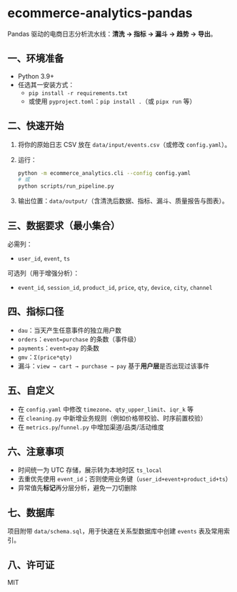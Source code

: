 # ecommerce-analytics-pandas

Pandas 驱动的电商日志分析流水线：**清洗 → 指标 → 漏斗 → 趋势 → 导出**。

## 一、环境准备
- Python 3.9+
- 任选其一安装方式：
  - `pip install -r requirements.txt`
  - 或使用 `pyproject.toml`：`pip install .`（或 `pipx run` 等）

## 二、快速开始
1. 将你的原始日志 CSV 放在 `data/input/events.csv`（或修改 `config.yaml`）。
2. 运行：
   ```bash
   python -m ecommerce_analytics.cli --config config.yaml
   # 或
   python scripts/run_pipeline.py
   ```

3. 输出位置：`data/output/`（含清洗后数据、指标、漏斗、质量报告与图表）。

## 三、数据要求（最小集合）

必需列：

* `user_id`, `event`, `ts`

可选列（用于增强分析）：

* `event_id`, `session_id`, `product_id`, `price`, `qty`, `device`, `city`, `channel`

## 四、指标口径

* `dau`：当天产生任意事件的独立用户数
* `orders`：`event=purchase` 的条数（事件级）
* `payments`：`event=pay` 的条数
* `gmv`：`Σ(price*qty)`
* 漏斗：`view → cart → purchase → pay` 基于**用户层**是否出现过该事件

## 五、自定义

* 在 `config.yaml` 中修改 `timezone`、`qty_upper_limit`、`iqr_k` 等
* 在 `cleaning.py` 中新增业务规则（例如价格带校验、时序前置校验）
* 在 `metrics.py`/`funnel.py` 中增加渠道/品类/活动维度

## 六、注意事项

* 时间统一为 UTC 存储，展示转为本地时区 `ts_local`
* 去重优先使用 `event_id`；否则使用业务键（`user_id+event+product_id+ts`）
* 异常值先**标记**再分层分析，避免一刀切删除

## 七、数据库

项目附带 `data/schema.sql`，用于快速在关系型数据库中创建 `events` 表及常用索引。

## 八、许可证

MIT

